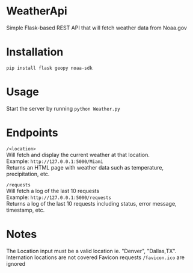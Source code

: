 # WeatherApi
Simple Flask-based REST API that will fetch weather data from Noaa.gov </br>

# Installation
`pip install flask geopy noaa-sdk`</br>

# Usage
Start the server by running 
`python Weather.py`

# Endpoints
`/<location>` </br>
Will fetch and display the current weather at that location.</br>
Example: `http://127.0.0.1:5000/Miami`</br>
Returns an HTML page with weather data such as temperature, precipitation, etc.</br>

`/requests` </br>
Will fetch a log of the last 10 requests</br>
Example: `http://127.0.0.1:5000/requests`</br>
Returns a log of the last 10 requests including status, error message, timestamp, etc.</br>

# Notes
The Location input must be a valid location ie. "Denver", "Dallas,TX".<br/>
Internation locations are not covered
Favicon requests `/favicon.ico` are ignored

